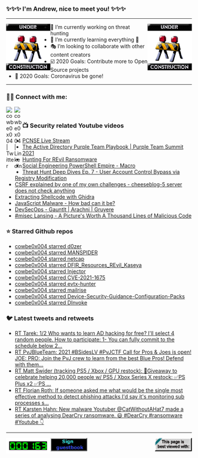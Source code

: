 ### ✨✨✨ I'm Andrew, nice to meet you! ✨✨✨

---
<img align="left" width="120px" src="https://raw.githubusercontent.com/cowbe0x004/cowbe0x004/master/images/image004.gif" />
<img align="right" width="120px" src="https://raw.githubusercontent.com/cowbe0x004/cowbe0x004/master/images/image004.gif" />

- 📖 I’m currently working on threat hunting
- 📘 I’m currently learning everything 🤣
- 🎭 I’m looking to collaborate with other content creators
- ☑️ 2020 Goals: Contribute more to Open Source projects
- 🦠 2020 Goals: Coronavirus be gone!

---

### 🤝🏽 Connect with me:
[<img align="left" alt="cowbe0x004 | Twitter" width="22px" src="https://cdn.jsdelivr.net/npm/simple-icons@v3/icons/twitter.svg" />][twitter]
[<img align="left" alt="cowbe0x004 | LinkedIn" width="22px" src="https://cdn.jsdelivr.net/npm/simple-icons@v3/icons/linkedin.svg" />][linkedin]

<!--
[<img align="left" alt="cowbe0x004.com" width="22px" src="https://raw.githubusercontent.com/iconic/open-iconic/master/svg/globe.svg" />][website]
[<img align="left" alt="cowbe0x004 | YouTube" width="22px" src="https://cdn.jsdelivr.net/npm/simple-icons@v3/icons/youtube.svg" />][youtube]
[<img align="left" alt="cowbe0x004 | Instagram" width="22px" src="https://cdn.jsdelivr.net/npm/simple-icons@v3/icons/instagram.svg" />][instagram]
-->

<br />

### 📺 Security related Youtube videos
<!-- YOUTUBE:START -->
- [PCNSE Live Stream](https://www.youtube.com/watch?v=4hFQypgOAGk)
- [The Active Directory Purple Team Playbook | Purple Team Summit 2021](https://www.youtube.com/watch?v=9UpPo20c1w8)
- [Hunting For REvil Ransomware](https://www.youtube.com/watch?v=FtSOxxPzp80)
- [Social Engineering PowerShell Empire - Macro](https://www.youtube.com/watch?v=G2_EhqekIAE)
- [Threat Hunt Deep Dives Ep. 7 - User Account Control Bypass via Registry Modification](https://www.youtube.com/watch?v=U45hJN2dPgo)
- [CSRF explained by one of my own challenges - cheeseblog-5 server does not check anything](https://www.youtube.com/watch?v=j0CowTdnxmY)
- [Extracting Shellcode with Ghidra](https://www.youtube.com/watch?v=Vvd_CP8OAUE)
- [JavaScript Malware - How bad can it be?](https://www.youtube.com/watch?v=g8_t1WfObok)
- [DevSecOps - Gauntlt | Arachni | Gruyere](https://www.youtube.com/watch?v=T3E-D2J5Vcg)
- [#misec Lansing - A Picture's Worth A Thousand Lines of Malicious Code](https://www.youtube.com/watch?v=g6u3FapCWI4)
<!-- YOUTUBE:END -->

### ⭐ Starred Github repos
<!-- GITHUB_STAR:START -->
- [cowbe0x004 starred d0zer](https://github.com/sad0p/d0zer)
- [cowbe0x004 starred MANSPIDER](https://github.com/blacklanternsecurity/MANSPIDER)
- [cowbe0x004 starred netcap](https://github.com/dreadl0ck/netcap)
- [cowbe0x004 starred DFIR_Resources_REvil_Kaseya](https://github.com/cado-security/DFIR_Resources_REvil_Kaseya)
- [cowbe0x004 starred Injector](https://github.com/0xDivyanshu/Injector)
- [cowbe0x004 starred CVE-2021-1675](https://github.com/LaresLLC/CVE-2021-1675)
- [cowbe0x004 starred evtx-hunter](https://github.com/NVISOsecurity/evtx-hunter)
- [cowbe0x004 starred mailrise](https://github.com/YoRyan/mailrise)
- [cowbe0x004 starred Device-Security-Guidance-Configuration-Packs](https://github.com/ukncsc/Device-Security-Guidance-Configuration-Packs)
- [cowbe0x004 starred DInvoke](https://github.com/TheWover/DInvoke)
<!-- GITHUB_STAR:END -->

### 🐦 Latest tweets and retweets
<!-- TWEETS:START -->
- [RT Tarek: 1/2 Who wants to learn AD hacking for free? I'll select 4 random people. How to participate: 1- You can fully commit to the schedule below 2...](https://twitter.com/CyberHummus/status/1399612872267870213)
- [RT PvJBlueTeam: 2021 #BSidesLV #PvJCTF Call for Pros & Joes is open!  JOE:  PRO:  Join the PvJ crew to learn from the best Blue Pros! Defend with them...](https://twitter.com/PvJBlueTeam/status/1396285664459726851)
- [RT Matt Swider (tracking PS5 / Xbox / GPU restock): 🎁Giveaway to celebrate helping 20,000 people w/ PS5 / Xbox Series X restock: ✅PS Plus x2 ✅PS ...](https://twitter.com/mattswider/status/1393049032948387840)
- [RT Florian Roth: If someone asked me what would be the single most effective method to detect phishing attacks I'd say it's monitoring sub processes s...](https://twitter.com/cyb3rops/status/1389580487669297164)
- [RT Karsten Hahn: New malware Youtuber @CatWithoutAHat7 made a series of analysing DearCry ransomware. 😃 #DearCry #ransomware #Youtube 👇](https://twitter.com/struppigel/status/1371515185609969667)
<!-- TWEETS:END -->

---

[<img align="left" width="120px" src="https://raw.githubusercontent.com/cowbe0x004/cowbe0x004/master/images/visitors.gif" />][visitor]
[<img align="left" alt="Sign My Guestbook" width="100px" src="https://raw.githubusercontent.com/cowbe0x004/cowbe0x004/master/images/sign_guest_book.gif" />][guestbook]
[<img align="right" width="100px" src="https://raw.githubusercontent.com/cowbe0x004/cowbe0x004/master/images/netscape.gif" />][netscape]


[website]: https://cowbe0x004.com
[twitter]: https://twitter.com/cowbe0x004
[youtube]: https://youtube.com/
[instagram]: https://instagram.com/
[linkedin]: https://www.linkedin.com/in/anhuang/
[guestbook]: https://github.com/cowbe0x004/cowbe0x004/issues
[netscape]: https://github.com/cowbe0x004/cowbe0x004
[visitor]: https://github.com/cowbe0x004/cowbe0x004
